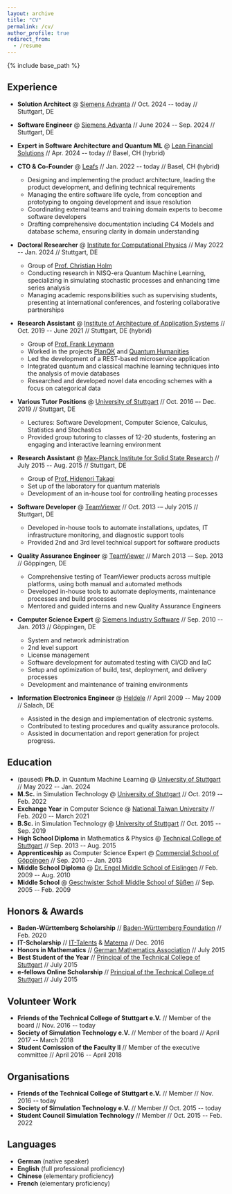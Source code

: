 ```yaml
---
layout: archive
title: "CV"
permalink: /cv/
author_profile: true
redirect_from:
  - /resume
---
```


{% include base_path %}

## Experience

* **Solution Architect** @ [Siemens Advanta](https://www.siemens-advanta.com) // Oct. 2024 -- today // Stuttgart, DE

* **Software Engineer** @ [Siemens Advanta](https://www.siemens-advanta.com) // June 2024 -- Sep. 2024 // Stuttgart, DE

* **Expert in Software Architecture and Quantum ML** @ [Lean Financial Solutions](https://www.lean-fs.ch) // Apr. 2024 -- today // Basel, CH (hybrid)

* **CTO & Co-Founder** @ [Leafs](https://leafs.ch) // Jan. 2022 -- today // Basel, CH (hybrid)
  - Designing and implementing the product architecture, leading the product development, and defining technical requirements
  - Managing the entire software life cycle, from conception and prototyping to ongoing development and issue resolution
  - Coordinating external teams and training domain experts to become software developers
  - Drafting comprehensive documentation including C4 Models and database schema, ensuring clarity in domain understanding

* **Doctoral Researcher** @ [Institute for Computational Physics](https://www.icp.uni-stuttgart.de) // May 2022 -- Jan. 2024 // Stuttgart, DE
  - Group of [Prof. Christian Holm](https://www.uni-stuttgart.de/presse/experten/Prof.-Dr.-Christian-Holm)
  - Conducting research in NISQ-era Quantum Machine Learning, specializing in simulating stochastic processes and enhancing time series analysis
  - Managing academic responsibilities such as supervising students, presenting at international conferences, and fostering collaborative partnerships

* **Research Assistant** @ [Institute of Architecture of Application Systems](https://www.iaas.uni-stuttgart.de) // Oct. 2019 -- June 2021 // Stuttgart, DE (hybrid)
  - Group of [Prof. Frank Leymann](https://www.iaas.uni-stuttgart.de/institut/team/Leymann)
  - Worked in the projects [PlanQK](https://planqk.de/en) and [Quantum Humanities](https://www.iaas.uni-stuttgart.de/en/projects/quantum-humanities)
  - Led the development of a REST-based microservice application
  - Integrated quantum and classical machine learning techniques into the analysis of movie databases
  - Researched and developed novel data encoding schemes with a focus on categorical data

* **Various Tutor Positions** @ [University of Stuttgart](https://www.uni-stuttgart.de/en) // Oct. 2016 –- Dec. 2019 // Stuttgart, DE
  - Lectures: Software Development, Computer Science, Calculus, Statistics and Stochastics
  - Provided group tutoring to classes of 12-20 students, fostering an engaging and interactive learning environment

* **Research Assistant** @ [Max-Planck Institute for Solid State Research](https://www.fkf.mpg.de/en) // July 2015 -- Aug. 2015 // Stuttgart, DE
  - Group of [Prof. Hidenori Takagi](https://www.fkf.mpg.de/542312/Takagi)
  - Set up of the laboratory for quantum materials
  - Development of an in-house tool for controlling heating processes

* **Software Developer** @ [TeamViewer](https://www.teamviewer.com/en) // Oct. 2013 -– July 2015 // Stuttgart, DE
  - Developed in-house tools to automate installations, updates, IT infrastructure monitoring, and diagnostic support tools
  - Provided 2nd and 3rd level technical support for software products

* **Quality Assurance Engineer** @ [TeamViewer](https://www.teamviewer.com/en) // March 2013 -– Sep. 2013 // Göppingen, DE
  - Comprehensive testing of TeamViewer products across multiple platforms, using both manual and automated methods
  - Developed in-house tools to automate deployments, maintenance processes and build processes
  - Mentored and guided interns and new Quality Assurance Engineers

* **Computer Science Expert** @ [Siemens Industry Software](https://www.sw.siemens.com/en-US) // Sep. 2010 -- Jan. 2013 // Göppingen, DE
  - System and network administration
  - 2nd level support
  - License management
  - Software development for automated testing with CI/CD and IaC
  - Setup and optimization of build, test, deployment, and delivery processes
  - Development and maintenance of training environments

* **Information Electronics Engineer** @ [Heldele](https://www.heldele.de/) // April 2009 -- May 2009 // Salach, DE
  - Assisted in the design and implementation of electronic systems.
  - Contributed to testing procedures and quality assurance protocols.
  - Assisted in documentation and report generation for project progress.

## Education

* (paused) **Ph.D.** in Quantum Machine Learning @ [University of Stuttgart](https://www.uni-stuttgart.de/en) // May 2022 -- Jan. 2024
* **M.Sc.** in Simulation Technology @ [University of Stuttgart](https://www.uni-stuttgart.de/en) // Oct. 2019 -- Feb. 2022
* **Exchange Year** in Computer Science @ [National Taiwan University](https://www.ntu.edu.tw/english/) // Feb. 2020 -- March 2021
* **B.Sc.** in Simulation Technology @ [University of Stuttgart](https://www.uni-stuttgart.de/en) // Oct. 2015 -- Sep. 2019
* **High School Diploma** in Mathematics & Physics @ [Technical College of Stuttgart](https://www.gsih-mit-to.de/schulen-berufe/abteilung-technische-oberschule/die-to) // Sep. 2013 -- Aug. 2015
* **Apprenticeship** as Computer Science Expert @ [Commercial School of Göppingen](https://gs-gp.eu/) // Sep. 2010 -- Jan. 2013
* **Middle School Diploma** @ [Dr. Engel Middle School of Eislingen](https://www.eislingen.de/de/Leben-in-Eislingen/Bildung/Schulen-in-Eislingen/Schule?view=publish&item=school&id=6) // Feb. 2009 -- Aug. 2010
* **Middle School** @ [Geschwister Scholl Middle School of Süßen](https://schulverbund.suessen.de/,Lde/startseite/realschule.html) // Sep. 2005 -- Feb. 2009

## Honors & Awards

* **Baden-Württemberg Scholarship** // [Baden-Württemberg Foundation](https://www.bwstiftung.de) // Feb. 2020
* **IT-Scholarship** // [IT-Talents](https://it-talents.de) & [Materna](https://www.materna.de/) // Dec. 2016
* **Honors in Mathematics** // [German Mathematics Association](https://www.mathematik.de/en) // July 2015
* **Best Student of the Year** // [Principal of the Technical College of Stuttgart](https://www.gsih-mit-to.de/schulen-berufe/abteilung-technische-oberschule/die-to) // July 2015
* **e-fellows Online Scholarship** // [Principal of the Technical College of Stuttgart](https://www.gsih-mit-to.de/schulen-berufe/abteilung-technische-oberschule/die-to) // July 2015

## Volunteer Work

* **Friends of the Technical College of Stuttgart e.V.** // Member of the board // Nov. 2016 -- today
* **Society of Simulation Technology e.V.** // Member of the board // April 2017 -- March 2018
* **Student Comission of the Faculty II** // Member of the executive committee // April 2016 -- April 2018

## Organisations

* **Friends of the Technical College of Stuttgart e.V.** // Member // Nov. 2016 -- today
* **Society of Simulation Technology e.V.** // Member // Oct. 2015 -- today
* **Student Council Simulation Technology** // Member // Oct. 2015 -- Feb. 2022

## Languages

* **German** (native speaker)
* **English** (full professional proficiency)
* **Chinese** (elementary proficiency)
* **French** (elementary proficiency)
